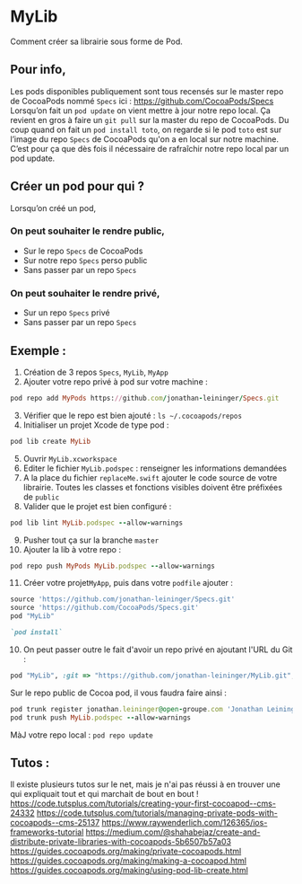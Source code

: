 # MyLib

Comment créer sa librairie sous forme de Pod.


## Pour info, 
Les pods disponibles publiquement sont tous recensés sur le master repo de CocoaPods nommé `Specs` ici : https://github.com/CocoaPods/Specs 
Lorsqu’on fait un `pod update` on vient mettre à jour notre repo local. Ça revient en gros à faire un `git pull` sur la master du repo de CocoaPods. 
Du coup quand on fait un `pod install toto`, on regarde si le pod `toto` est sur l’image du repo `Specs` de CocoaPods qu'on a en local sur notre machine. C’est pour ça que dès fois il nécessaire de rafraîchir notre repo local par un pod update.


## Créer un pod pour qui ?
Lorsqu’on créé un pod, 

### On peut souhaiter le rendre public, 
* Sur le repo `Specs` de CocoaPods 
* Sur notre repo `Specs` perso public 
* Sans passer par un repo `Specs`

### On peut souhaiter le rendre privé,
* Sur un repo `Specs` privé
* Sans passer par un repo `Specs`


## Exemple :
1) Création de 3 repos `Specs`, `MyLib`, `MyApp`
2) Ajouter votre repo privé à pod sur votre machine : 
```ruby
pod repo add MyPods https://github.com/jonathan-leininger/Specs.git
``````
3) Vérifier que le repo est bien ajouté : `ls ~/.cocoapods/repos`
4) Initialiser un projet Xcode de type pod : 
```ruby
pod lib create MyLib
``````
5) Ouvrir `MyLib.xcworkspace`
6) Editer le fichier `MyLib.podspec` : renseigner les informations demandées
7) A la place du fichier `replaceMe.swift` ajouter le code source de votre librairie. Toutes les classes et fonctions visibles doivent être préfixées de `public`
8) Valider que le projet est bien configuré : 
```ruby
pod lib lint MyLib.podspec --allow-warnings
``````
9) Pusher tout ça sur la branche `master`
10) Ajouter la lib à votre repo : 
```ruby
pod repo push MyPods MyLib.podspec --allow-warnings
``````
11) Créer votre projet`MyApp`, puis dans votre `podfile` ajouter :
```ruby
source 'https://github.com/jonathan-leininger/Specs.git'
source 'https://github.com/CocoaPods/Specs.git'
pod "MyLib"
``````
```ruby
`pod install`
``````
10) On peut passer outre le fait d'avoir un repo privé en ajoutant l'URL du Git : 
```ruby
pod "MyLib", :git => "https://github.com/jonathan-leininger/MyLib.git", :tag => '0.9.3'
``````
Sur le repo public de Cocoa pod, il vous faudra faire ainsi :
```ruby
pod trunk register jonathan.leininger@open-groupe.com 'Jonathan Leininger'
pod trunk push MyLib.podspec --allow-warnings
``````
MàJ votre repo local : `pod repo update`


## Tutos :
Il existe plusieurs tutos sur le net, mais je n'ai pas réussi à en trouver une qui expliquait tout et qui marchait de bout en bout !
https://code.tutsplus.com/tutorials/creating-your-first-cocoapod--cms-24332
https://code.tutsplus.com/tutorials/managing-private-pods-with-cocoapods--cms-25137
https://www.raywenderlich.com/126365/ios-frameworks-tutorial
https://medium.com/@shahabejaz/create-and-distribute-private-libraries-with-cocoapods-5b6507b57a03
https://guides.cocoapods.org/making/private-cocoapods.html
https://guides.cocoapods.org/making/making-a-cocoapod.html
https://guides.cocoapods.org/making/using-pod-lib-create.html
